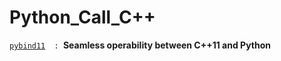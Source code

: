 # Python_Call_C++

[`pybind11`](https://pybind11.readthedocs.io/en/stable/)`   :  `**Seamless operability between C++11 and Python**
